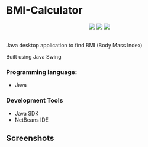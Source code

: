 # BMI-Calculator
<p align="center">
  <img src="https://img.shields.io/github/stars/reshmaharidhas/BMI-Calculator?style=social">
  <img src="https://img.shields.io/tokei/lines/github/reshmaharidhas/BMI-Calculator">
  <img src="https://img.shields.io/github/repo-size/reshmaharidhas/BMI-Calculator">
</p><br>
Java desktop application to find BMI (Body Mass Index)

Built using Java Swing

### Programming language:
- Java

### Development Tools
- Java SDK
- NetBeans IDE

## Screenshots
